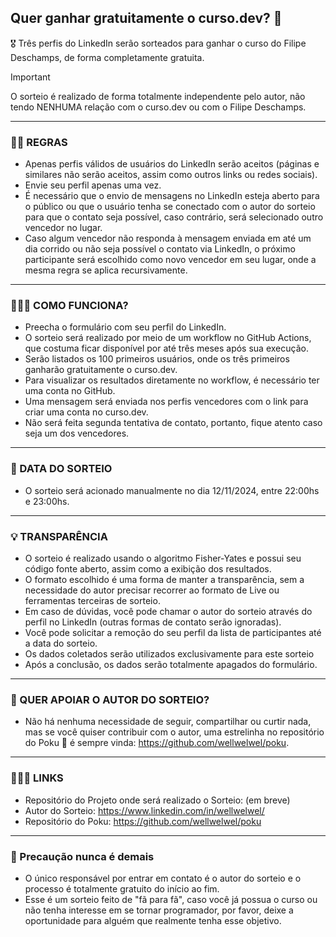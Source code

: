 ## Quer ganhar gratuitamente o curso.dev? 🙌

🎖️ Três perfis do LinkedIn serão sorteados para ganhar o curso do Filipe Deschamps, de forma completamente gratuita.

> [!IMPORTANT]
> O sorteio é realizado de forma totalmente independente pelo autor, não tendo NENHUMA relação com o curso.dev ou com o Filipe Deschamps.

---

### 🧑‍⚖️ REGRAS

- Apenas perfis válidos de usuários do LinkedIn serão aceitos (páginas e similares não serão aceitos, assim como outros links ou redes sociais).
- Envie seu perfil apenas uma vez.
- É necessário que o envio de mensagens no LinkedIn esteja aberto para o público ou que o usuário tenha se conectado com o autor do sorteio para que o contato seja possível, caso contrário, será selecionado outro vencedor no lugar.
- Caso algum vencedor não responda à mensagem enviada em até um dia corrido ou não seja possível o contato via LinkedIn, o próximo participante será escolhido como novo vencedor em seu lugar, onde a mesma regra se aplica recursivamente.

---

### 🧙🏻‍♂️ COMO FUNCIONA?

- Preecha o formulário com seu perfil do LinkedIn.
- O sorteio será realizado por meio de um workflow no GitHub Actions, que costuma ficar disponível por até três meses após sua execução.
- Serão listados os 100 primeiros usuários, onde os três primeiros ganharão gratuitamente o curso.dev.
- Para visualizar os resultados diretamente no workflow, é necessário ter uma conta no GitHub.
- Uma mensagem será enviada nos perfis vencedores com o link para criar uma conta no curso.dev.
- Não será feita segunda tentativa de contato, portanto, fique atento caso seja um dos vencedores.

---

### 📆 DATA DO SORTEIO

- O sorteio será acionado manualmente no dia 12/11/2024, entre 22:00hs e 23:00hs.

---

### 💡 TRANSPARÊNCIA

- O sorteio é realizado usando o algoritmo Fisher-Yates e possui seu código fonte aberto, assim como a exibição dos resultados.
- O formato escolhido é uma forma de manter a transparência, sem a necessidade do autor precisar recorrer ao formato de Live ou ferramentas terceiras de sorteio.
- Em caso de dúvidas, você pode chamar o autor do sorteio através do perfil no LinkedIn (outras formas de contato serão ignoradas).
- Você pode solicitar a remoção do seu perfil da lista de participantes até a data do sorteio.
- Os dados coletados serão utilizados exclusivamente para este sorteio
- Após a conclusão, os dados serão totalmente apagados do formulário.

---

### 💙 QUER APOIAR O AUTOR DO SORTEIO?

- Não há nenhuma necessidade de seguir, compartilhar ou curtir nada, mas se você quiser contribuir com o autor, uma estrelinha no repositório do Poku 🐷 é sempre vinda: https://github.com/wellwelwel/poku.

---

### 🙋🏻‍♂️ LINKS

- Repositório do Projeto onde será realizado o Sorteio: (em breve)
- Autor do Sorteio: https://www.linkedin.com/in/wellwelwel/
- Repositório do Poku: https://github.com/wellwelwel/poku

---

### 🔐 Precaução nunca é demais

- O único responsável por entrar em contato é o autor do sorteio e o processo é totalmente gratuito do início ao fim.
- Esse é um sorteio feito de "fã para fã", caso você já possua o curso ou não tenha interesse em se tornar programador, por favor, deixe a oportunidade para alguém que realmente tenha esse objetivo.
